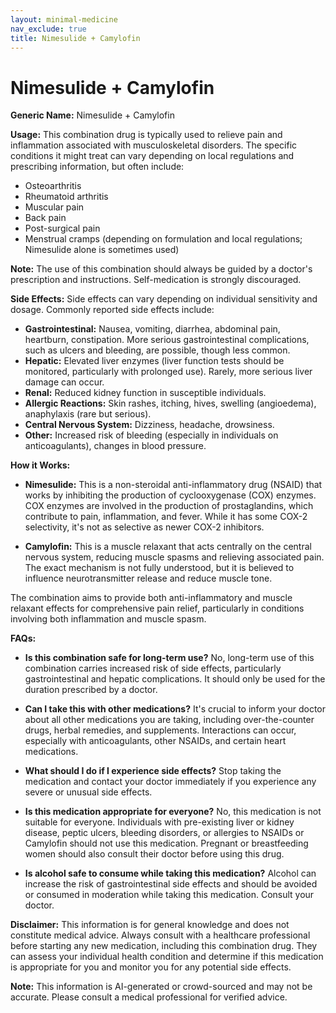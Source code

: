 ```yaml
---
layout: minimal-medicine
nav_exclude: true
title: Nimesulide + Camylofin
---
```


# Nimesulide + Camylofin

**Generic Name:** Nimesulide + Camylofin

**Usage:** This combination drug is typically used to relieve pain and inflammation associated with musculoskeletal disorders.  The specific conditions it might treat can vary depending on local regulations and prescribing information, but often include:

* Osteoarthritis
* Rheumatoid arthritis
* Muscular pain
* Back pain
* Post-surgical pain
* Menstrual cramps (depending on formulation and local regulations; Nimesulide alone is sometimes used)

**Note:**  The use of this combination should always be guided by a doctor's prescription and instructions.  Self-medication is strongly discouraged.


**Side Effects:**  Side effects can vary depending on individual sensitivity and dosage.  Commonly reported side effects include:

* **Gastrointestinal:** Nausea, vomiting, diarrhea, abdominal pain, heartburn, constipation.  More serious gastrointestinal complications, such as ulcers and bleeding, are possible, though less common.
* **Hepatic:**  Elevated liver enzymes (liver function tests should be monitored, particularly with prolonged use).  Rarely, more serious liver damage can occur.
* **Renal:**  Reduced kidney function in susceptible individuals.
* **Allergic Reactions:** Skin rashes, itching, hives, swelling (angioedema), anaphylaxis (rare but serious).
* **Central Nervous System:** Dizziness, headache, drowsiness.
* **Other:**  Increased risk of bleeding (especially in individuals on anticoagulants), changes in blood pressure.


**How it Works:**

* **Nimesulide:** This is a non-steroidal anti-inflammatory drug (NSAID) that works by inhibiting the production of cyclooxygenase (COX) enzymes. COX enzymes are involved in the production of prostaglandins, which contribute to pain, inflammation, and fever.  While it has some COX-2 selectivity, it's not as selective as newer COX-2 inhibitors.

* **Camylofin:** This is a muscle relaxant that acts centrally on the central nervous system, reducing muscle spasms and relieving associated pain. The exact mechanism is not fully understood, but it is believed to influence neurotransmitter release and reduce muscle tone.

The combination aims to provide both anti-inflammatory and muscle relaxant effects for comprehensive pain relief, particularly in conditions involving both inflammation and muscle spasm.


**FAQs:**

* **Is this combination safe for long-term use?** No, long-term use of this combination carries increased risk of side effects, particularly gastrointestinal and hepatic complications. It should only be used for the duration prescribed by a doctor.

* **Can I take this with other medications?**  It's crucial to inform your doctor about all other medications you are taking, including over-the-counter drugs, herbal remedies, and supplements.  Interactions can occur, especially with anticoagulants, other NSAIDs, and certain heart medications.

* **What should I do if I experience side effects?**  Stop taking the medication and contact your doctor immediately if you experience any severe or unusual side effects.

* **Is this medication appropriate for everyone?** No, this medication is not suitable for everyone.  Individuals with pre-existing liver or kidney disease, peptic ulcers, bleeding disorders, or allergies to NSAIDs or Camylofin should not use this medication.  Pregnant or breastfeeding women should also consult their doctor before using this drug.

* **Is alcohol safe to consume while taking this medication?**  Alcohol can increase the risk of gastrointestinal side effects and should be avoided or consumed in moderation while taking this medication.  Consult your doctor.


**Disclaimer:** This information is for general knowledge and does not constitute medical advice. Always consult with a healthcare professional before starting any new medication, including this combination drug.  They can assess your individual health condition and determine if this medication is appropriate for you and monitor you for any potential side effects.


**Note:** This information is AI-generated or crowd-sourced and may not be accurate. Please consult a medical professional for verified advice.